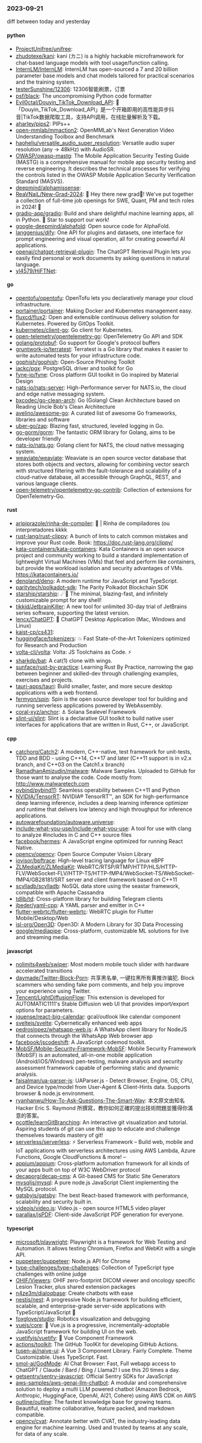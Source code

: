 ### 2023-09-21
diff between today and yesterday

#### python
* [ProjectUnifree/unifree](https://github.com/ProjectUnifree/unifree): 
* [zhudotexe/kani](https://github.com/zhudotexe/kani): kani (カニ) is a highly hackable microframework for chat-based language models with tool usage/function calling.
* [InternLM/InternLM](https://github.com/InternLM/InternLM): InternLM has open-sourced a 7 and 20 billion parameter base models and chat models tailored for practical scenarios and the training system.
* [testerSunshine/12306](https://github.com/testerSunshine/12306): 12306智能刷票，订票
* [psf/black](https://github.com/psf/black): The uncompromising Python code formatter
* [Evil0ctal/Douyin_TikTok_Download_API](https://github.com/Evil0ctal/Douyin_TikTok_Download_API): 🚀「Douyin_TikTok_Download_API」是一个开箱即用的高性能异步抖音|TikTok数据爬取工具，支持API调用，在线批量解析及下载。
* [aharley/pips2](https://github.com/aharley/pips2): PIPs++
* [open-mmlab/mmaction2](https://github.com/open-mmlab/mmaction2): OpenMMLab's Next Generation Video Understanding Toolbox and Benchmark
* [haoheliu/versatile_audio_super_resolution](https://github.com/haoheliu/versatile_audio_super_resolution): Versatile audio super resolution (any -> 48kHz) with AudioSR.
* [OWASP/owasp-mastg](https://github.com/OWASP/owasp-mastg): The Mobile Application Security Testing Guide (MASTG) is a comprehensive manual for mobile app security testing and reverse engineering. It describes the technical processes for verifying the controls listed in the OWASP Mobile Application Security Verification Standard (MASVS).
* [deepmind/alphamissense](https://github.com/deepmind/alphamissense): 
* [ReaVNaiL/New-Grad-2024](https://github.com/ReaVNaiL/New-Grad-2024): 👋 Hey there new grad🎉! We've put together a collection of full-time job openings for SWE, Quant, PM and tech roles in 2024! 🚀
* [gradio-app/gradio](https://github.com/gradio-app/gradio): Build and share delightful machine learning apps, all in Python. 🌟 Star to support our work!
* [google-deepmind/alphafold](https://github.com/google-deepmind/alphafold): Open source code for AlphaFold.
* [langgenius/dify](https://github.com/langgenius/dify): One API for plugins and datasets, one interface for prompt engineering and visual operation, all for creating powerful AI applications.
* [openai/chatgpt-retrieval-plugin](https://github.com/openai/chatgpt-retrieval-plugin): The ChatGPT Retrieval Plugin lets you easily find personal or work documents by asking questions in natural language.
* [yl4579/HiFTNet](https://github.com/yl4579/HiFTNet): 

#### go
* [opentofu/opentofu](https://github.com/opentofu/opentofu): OpenTofu lets you declaratively manage your cloud infrastructure.
* [portainer/portainer](https://github.com/portainer/portainer): Making Docker and Kubernetes management easy.
* [fluxcd/flux2](https://github.com/fluxcd/flux2): Open and extensible continuous delivery solution for Kubernetes. Powered by GitOps Toolkit.
* [kubernetes/client-go](https://github.com/kubernetes/client-go): Go client for Kubernetes.
* [open-telemetry/opentelemetry-go](https://github.com/open-telemetry/opentelemetry-go): OpenTelemetry Go API and SDK
* [golang/protobuf](https://github.com/golang/protobuf): Go support for Google's protocol buffers
* [gruntwork-io/terratest](https://github.com/gruntwork-io/terratest): Terratest is a Go library that makes it easier to write automated tests for your infrastructure code.
* [gophish/gophish](https://github.com/gophish/gophish): Open-Source Phishing Toolkit
* [jackc/pgx](https://github.com/jackc/pgx): PostgreSQL driver and toolkit for Go
* [fyne-io/fyne](https://github.com/fyne-io/fyne): Cross platform GUI toolkit in Go inspired by Material Design
* [nats-io/nats-server](https://github.com/nats-io/nats-server): High-Performance server for NATS.io, the cloud and edge native messaging system.
* [bxcodec/go-clean-arch](https://github.com/bxcodec/go-clean-arch): Go (Golang) Clean Architecture based on Reading Uncle Bob's Clean Architecture
* [avelino/awesome-go](https://github.com/avelino/awesome-go): A curated list of awesome Go frameworks, libraries and software
* [uber-go/zap](https://github.com/uber-go/zap): Blazing fast, structured, leveled logging in Go.
* [go-gorm/gorm](https://github.com/go-gorm/gorm): The fantastic ORM library for Golang, aims to be developer friendly
* [nats-io/nats.go](https://github.com/nats-io/nats.go): Golang client for NATS, the cloud native messaging system.
* [weaviate/weaviate](https://github.com/weaviate/weaviate): Weaviate is an open source vector database that stores both objects and vectors, allowing for combining vector search with structured filtering with the fault-tolerance and scalability of a cloud-native database, all accessible through GraphQL, REST, and various language clients.
* [open-telemetry/opentelemetry-go-contrib](https://github.com/open-telemetry/opentelemetry-go-contrib): Collection of extensions for OpenTelemetry-Go.

#### rust
* [aripiprazole/rinha-de-compiler](https://github.com/aripiprazole/rinha-de-compiler): 🥖 | Rinha de compiladores (ou interpretadores kkkk
* [rust-lang/rust-clippy](https://github.com/rust-lang/rust-clippy): A bunch of lints to catch common mistakes and improve your Rust code. Book: https://doc.rust-lang.org/clippy/
* [kata-containers/kata-containers](https://github.com/kata-containers/kata-containers): Kata Containers is an open source project and community working to build a standard implementation of lightweight Virtual Machines (VMs) that feel and perform like containers, but provide the workload isolation and security advantages of VMs. https://katacontainers.io/
* [denoland/deno](https://github.com/denoland/deno): A modern runtime for JavaScript and TypeScript.
* [paritytech/polkadot-sdk](https://github.com/paritytech/polkadot-sdk): The Parity Polkadot Blockchain SDK
* [starship/starship](https://github.com/starship/starship): ☄🌌️ The minimal, blazing-fast, and infinitely customizable prompt for any shell!
* [tikkid/JetbrainKiller](https://github.com/tikkid/JetbrainKiller): A new tool for unlimited 30-day trial of JetBrains series software, supporting the latest version.
* [lencx/ChatGPT](https://github.com/lencx/ChatGPT): 🔮 ChatGPT Desktop Application (Mac, Windows and Linux)
* [kaist-cp/cs431](https://github.com/kaist-cp/cs431): 
* [huggingface/tokenizers](https://github.com/huggingface/tokenizers): 💥 Fast State-of-the-Art Tokenizers optimized for Research and Production
* [volta-cli/volta](https://github.com/volta-cli/volta): Volta: JS Toolchains as Code. ⚡
* [sharkdp/bat](https://github.com/sharkdp/bat): A cat(1) clone with wings.
* [sunface/rust-by-practice](https://github.com/sunface/rust-by-practice): Learning Rust By Practice, narrowing the gap between beginner and skilled-dev through challenging examples, exercises and projects.
* [tauri-apps/tauri](https://github.com/tauri-apps/tauri): Build smaller, faster, and more secure desktop applications with a web frontend.
* [fermyon/spin](https://github.com/fermyon/spin): Spin is the open source developer tool for building and running serverless applications powered by WebAssembly.
* [coral-xyz/anchor](https://github.com/coral-xyz/anchor): ⚓ Solana Sealevel Framework
* [slint-ui/slint](https://github.com/slint-ui/slint): Slint is a declarative GUI toolkit to build native user interfaces for applications that are written in Rust, C++, or JavaScript.

#### cpp
* [catchorg/Catch2](https://github.com/catchorg/Catch2): A modern, C++-native, test framework for unit-tests, TDD and BDD - using C++14, C++17 and later (C++11 support is in v2.x branch, and C++03 on the Catch1.x branch)
* [RamadhanAmizudin/malware](https://github.com/RamadhanAmizudin/malware): Malware Samples. Uploaded to GitHub for those want to analyse the code. Code mostly from: http://www.malwaretech.com
* [pybind/pybind11](https://github.com/pybind/pybind11): Seamless operability between C++11 and Python
* [NVIDIA/TensorRT](https://github.com/NVIDIA/TensorRT): NVIDIA® TensorRT™, an SDK for high-performance deep learning inference, includes a deep learning inference optimizer and runtime that delivers low latency and high throughput for inference applications.
* [autowarefoundation/autoware.universe](https://github.com/autowarefoundation/autoware.universe): 
* [include-what-you-use/include-what-you-use](https://github.com/include-what-you-use/include-what-you-use): A tool for use with clang to analyze #includes in C and C++ source files
* [facebook/hermes](https://github.com/facebook/hermes): A JavaScript engine optimized for running React Native.
* [opencv/opencv](https://github.com/opencv/opencv): Open Source Computer Vision Library
* [iovisor/bpftrace](https://github.com/iovisor/bpftrace): High-level tracing language for Linux eBPF
* [ZLMediaKit/ZLMediaKit](https://github.com/ZLMediaKit/ZLMediaKit): WebRTC/RTSP/RTMP/HTTP/HLS/HTTP-FLV/WebSocket-FLV/HTTP-TS/HTTP-fMP4/WebSocket-TS/WebSocket-fMP4/GB28181/SRT server and client framework based on C++11
* [scylladb/scylladb](https://github.com/scylladb/scylladb): NoSQL data store using the seastar framework, compatible with Apache Cassandra
* [tdlib/td](https://github.com/tdlib/td): Cross-platform library for building Telegram clients
* [jbeder/yaml-cpp](https://github.com/jbeder/yaml-cpp): A YAML parser and emitter in C++
* [flutter-webrtc/flutter-webrtc](https://github.com/flutter-webrtc/flutter-webrtc): WebRTC plugin for Flutter Mobile/Desktop/Web
* [isl-org/Open3D](https://github.com/isl-org/Open3D): Open3D: A Modern Library for 3D Data Processing
* [google/mediapipe](https://github.com/google/mediapipe): Cross-platform, customizable ML solutions for live and streaming media.

#### javascript
* [nolimits4web/swiper](https://github.com/nolimits4web/swiper): Most modern mobile touch slider with hardware accelerated transitions
* [daymade/Twitter-Block-Porn](https://github.com/daymade/Twitter-Block-Porn): 共享黑名单, 一键拉黑所有黄推诈骗犯. Block scammers who sending fake porn comments, and help you improve your experience using Twitter.
* [Tencent/LightDiffusionFlow](https://github.com/Tencent/LightDiffusionFlow): This extension is developed for AUTOMATIC1111's Stable Diffusion web UI that provides import/export options for parameters.
* [jquense/react-big-calendar](https://github.com/jquense/react-big-calendar): gcal/outlook like calendar component
* [sveltejs/svelte](https://github.com/sveltejs/svelte): Cybernetically enhanced web apps
* [pedroslopez/whatsapp-web.js](https://github.com/pedroslopez/whatsapp-web.js): A WhatsApp client library for NodeJS that connects through the WhatsApp Web browser app
* [facebook/jscodeshift](https://github.com/facebook/jscodeshift): A JavaScript codemod toolkit.
* [MobSF/Mobile-Security-Framework-MobSF](https://github.com/MobSF/Mobile-Security-Framework-MobSF): Mobile Security Framework (MobSF) is an automated, all-in-one mobile application (Android/iOS/Windows) pen-testing, malware analysis and security assessment framework capable of performing static and dynamic analysis.
* [faisalman/ua-parser-js](https://github.com/faisalman/ua-parser-js): UAParser.js - Detect Browser, Engine, OS, CPU, and Device type/model from User-Agent & Client-Hints data. Supports browser & node.js environment.
* [ryanhanwu/How-To-Ask-Questions-The-Smart-Way](https://github.com/ryanhanwu/How-To-Ask-Questions-The-Smart-Way): 本文原文由知名 Hacker Eric S. Raymond 所撰寫，教你如何正確的提出技術問題並獲得你滿意的答案。
* [pcottle/learnGitBranching](https://github.com/pcottle/learnGitBranching): An interactive git visualization and tutorial. Aspiring students of git can use this app to educate and challenge themselves towards mastery of git!
* [serverless/serverless](https://github.com/serverless/serverless): ⚡ Serverless Framework – Build web, mobile and IoT applications with serverless architectures using AWS Lambda, Azure Functions, Google CloudFunctions & more! –
* [appium/appium](https://github.com/appium/appium): Cross-platform automation framework for all kinds of your apps built on top of W3C WebDriver protocol
* [decaporg/decap-cms](https://github.com/decaporg/decap-cms): A Git-based CMS for Static Site Generators
* [mysqljs/mysql](https://github.com/mysqljs/mysql): A pure node.js JavaScript Client implementing the MySQL protocol.
* [gatsbyjs/gatsby](https://github.com/gatsbyjs/gatsby): The best React-based framework with performance, scalability and security built in.
* [videojs/video.js](https://github.com/videojs/video.js): Video.js - open source HTML5 video player
* [parallax/jsPDF](https://github.com/parallax/jsPDF): Client-side JavaScript PDF generation for everyone.

#### typescript
* [microsoft/playwright](https://github.com/microsoft/playwright): Playwright is a framework for Web Testing and Automation. It allows testing Chromium, Firefox and WebKit with a single API.
* [puppeteer/puppeteer](https://github.com/puppeteer/puppeteer): Node.js API for Chrome
* [type-challenges/type-challenges](https://github.com/type-challenges/type-challenges): Collection of TypeScript type challenges with online judge
* [OHIF/Viewers](https://github.com/OHIF/Viewers): OHIF zero-footprint DICOM viewer and oncology specific Lesion Tracker, plus shared extension packages
* [n4ze3m/dialoqbase](https://github.com/n4ze3m/dialoqbase): Create chatbots with ease
* [nestjs/nest](https://github.com/nestjs/nest): A progressive Node.js framework for building efficient, scalable, and enterprise-grade server-side applications with TypeScript/JavaScript 🚀
* [foxglove/studio](https://github.com/foxglove/studio): Robotics visualization and debugging
* [vuejs/core](https://github.com/vuejs/core): 🖖 Vue.js is a progressive, incrementally-adoptable JavaScript framework for building UI on the web.
* [vuetifyjs/vuetify](https://github.com/vuetifyjs/vuetify): 🐉 Vue Component Framework
* [actions/toolkit](https://github.com/actions/toolkit): The GitHub ToolKit for developing GitHub Actions.
* [tusen-ai/naive-ui](https://github.com/tusen-ai/naive-ui): A Vue 3 Component Library. Fairly Complete. Theme Customizable. Uses TypeScript. Fast.
* [smol-ai/GodMode](https://github.com/smol-ai/GodMode): AI Chat Browser: Fast, Full webapp access to ChatGPT / Claude / Bard / Bing / Llama2! I use this 20 times a day.
* [getsentry/sentry-javascript](https://github.com/getsentry/sentry-javascript): Official Sentry SDKs for JavaScript
* [aws-samples/aws-genai-llm-chatbot](https://github.com/aws-samples/aws-genai-llm-chatbot): A modular and comprehensive solution to deploy a multi LLM powered chatbot (Amazon Bedrock, Anthropic, HuggingFace, OpenAI, AI21, Cohere) using AWS CDK on AWS
* [outline/outline](https://github.com/outline/outline): The fastest knowledge base for growing teams. Beautiful, realtime collaborative, feature packed, and markdown compatible.
* [opencv/cvat](https://github.com/opencv/cvat): Annotate better with CVAT, the industry-leading data engine for machine learning. Used and trusted by teams at any scale, for data of any scale.
